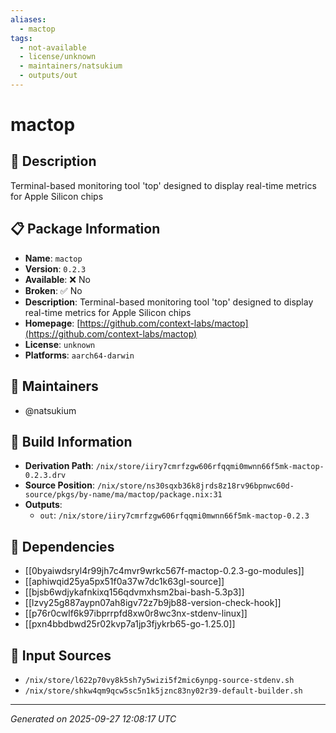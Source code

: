 ```yaml
---
aliases:
  - mactop
tags:
  - not-available
  - license/unknown
  - maintainers/natsukium
  - outputs/out
---
```


# mactop

## 📝 Description

Terminal-based monitoring tool 'top' designed to display real-time metrics for Apple Silicon chips

## 📋 Package Information

- **Name**: `mactop`
- **Version**: `0.2.3`
- **Available**: ❌ No
- **Broken**: ✅ No
- **Description**: Terminal-based monitoring tool 'top' designed to display real-time metrics for Apple Silicon chips
- **Homepage**: [https://github.com/context-labs/mactop](https://github.com/context-labs/mactop)
- **License**: `unknown`
- **Platforms**: `aarch64-darwin`
## 👥 Maintainers

- @natsukium


## 🔧 Build Information

- **Derivation Path**: `/nix/store/iiry7cmrfzgw606rfqqmi0mwnn66f5mk-mactop-0.2.3.drv`
- **Source Position**: `/nix/store/ns30sqxb36k8jrds8z18rv96bpnwc60d-source/pkgs/by-name/ma/mactop/package.nix:31`
- **Outputs**:
  - `out`:  `/nix/store/iiry7cmrfzgw606rfqqmi0mwnn66f5mk-mactop-0.2.3`

## 🔗 Dependencies

- [[0byaiwdsryl4r99jh7c4mvr9wrkc567f-mactop-0.2.3-go-modules]]
- [[aphiwqid25ya5px51f0a37w7dc1k63gl-source]]
- [[bjsb6wdjykafnkixq156qdvmxhsm2bai-bash-5.3p3]]
- [[lzvy25g887aypn07ah8igv72z7b9jb88-version-check-hook]]
- [[p76r0cwlf6k97ibprrpfd8xw0r8wc3nx-stdenv-linux]]
- [[pxn4bbdbwd25r02kvp7a1jp3fjykrb65-go-1.25.0]]

## 📁 Input Sources

- `/nix/store/l622p70vy8k5sh7y5wizi5f2mic6ynpg-source-stdenv.sh`
- `/nix/store/shkw4qm9qcw5sc5n1k5jznc83ny02r39-default-builder.sh`

---
*Generated on 2025-09-27 12:08:17 UTC*
